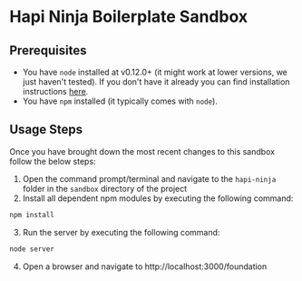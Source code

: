 # Hapi Ninja Boilerplate Sandbox

## Prerequisites

* You have `node` installed at v0.12.0+ (it might work at lower versions, we just haven't tested).  If you don't have it already you can find installation instructions [here](https://nodejs.org/).
* You have `npm` installed (it typically comes with `node`).

## Usage Steps

Once you have brought down the most recent changes to this sandbox follow the below steps:

1. Open the command prompt/terminal and navigate to the `hapi-ninja` folder in the `sandbox` directory of the project
2. Install all dependent npm modules by executing the following command:
```sh
npm install
```
3. Run the server by executing the following command:
```sh
node server
```
4. Open a browser and navigate to http://localhost:3000/foundation